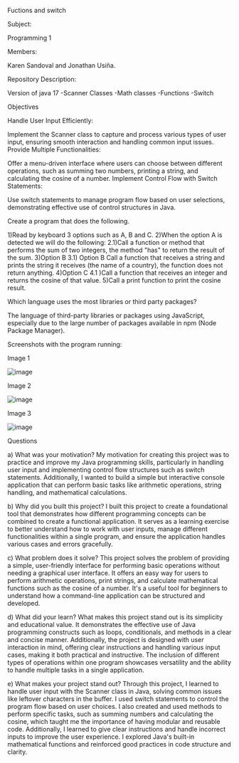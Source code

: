 Fuctions and switch 

Subject: 

Programming 1

Members:

Karen Sandoval and Jonathan Usiña.

Repository Description: 

Version of java 17 -Scanner Classes -Math classes -Functions -Switch

Objectives

Handle User Input Efficiently:

Implement the Scanner class to capture and process various types of user input, ensuring smooth interaction and handling common input issues.
Provide Multiple Functionalities:

Offer a menu-driven interface where users can choose between different operations, such as summing two numbers, printing a string, and calculating the cosine of a number.
Implement Control Flow with Switch Statements:

Use switch statements to manage program flow based on user selections, demonstrating effective use of control structures in Java.

Create a program that does the following.

1)Read by keyboard 3 options such as A, B and C.
2)When the option A is detected we will do the following:
 2.1)Call a function or method that performs the sum of two integers,
 the method "has" to return the result of the sum.
3)Option B
 3.1) Option B Call a function that receives a string and prints the string it receives (the name of a country), the function does not return anything.
4)Option C 
 4.1 )Call a function that receives an integer and returns the cosine of that value.
5)Call a print function to print the cosine result.

Which language uses the most libraries or third party packages?

The language of third-party libraries or packages using JavaScript, especially due to the large number of packages available in npm (Node Package Manager). 

Screenshots with the program running:

Image 1

![image](https://github.com/KarenSandova/Proyect_functions_swich/assets/170044920/1e63c737-7097-4887-bcc2-0a9c30ebf152)

Image 2 

![image](https://github.com/KarenSandova/Proyect_functions_swich/assets/170044920/083be80b-7676-4af2-a870-63edc3ba9f34)

Image 3

![image](https://github.com/KarenSandova/Proyect_functions_swich/assets/170044920/50e3192f-54ec-40dd-849c-0fd3f9979420)

Questions

a) What was your motivation?
My motivation for creating this project was to practice and improve my Java programming skills, particularly in handling user input and implementing control flow structures such as switch statements. Additionally, I wanted to build a simple but interactive console application that can perform basic tasks like arithmetic operations, string handling, and mathematical calculations.

b) Why did you built this project?
I built this project to create a foundational tool that demonstrates how different programming concepts can be combined to create a functional application. It serves as a learning exercise to better understand how to work with user inputs, manage different functionalities within a single program, and ensure the application handles various cases and errors gracefully.

c) What problem does it solve?
This project solves the problem of providing a simple, user-friendly interface for performing basic operations without needing a graphical user interface. It offers an easy way for users to perform arithmetic operations, print strings, and calculate mathematical functions such as the cosine of a number. It's a useful tool for beginners to understand how a command-line application can be structured and developed.

d) What did your learn?
What makes this project stand out is its simplicity and educational value. It demonstrates the effective use of Java programming constructs such as loops, conditionals, and methods in a clear and concise manner. Additionally, the project is designed with user interaction in mind, offering clear instructions and handling various input cases, making it both practical and instructive. The inclusion of different types of operations within one program showcases versatility and the ability to handle multiple tasks in a single application.

e) What makes your project stand out?
Through this project, I learned to handle user input with the Scanner class in Java, solving common issues like leftover characters in the buffer. I used switch statements to control the program flow based on user choices. I also created and used methods to perform specific tasks, such as summing numbers and calculating the cosine, which taught me the importance of having modular and reusable code. Additionally, I learned to give clear instructions and handle incorrect inputs to improve the user experience. I explored Java's built-in mathematical functions and reinforced good practices in code structure and clarity.

